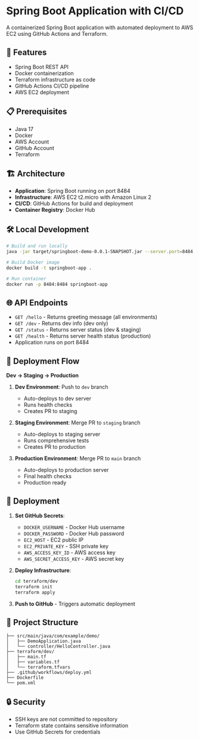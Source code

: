 # Spring Boot Application with CI/CD

A containerized Spring Boot application with automated deployment to AWS EC2 using GitHub Actions and Terraform.

## 🚀 Features

- Spring Boot REST API
- Docker containerization
- Terraform infrastructure as code
- GitHub Actions CI/CD pipeline
- AWS EC2 deployment

## 📋 Prerequisites

- Java 17
- Docker
- AWS Account
- GitHub Account
- Terraform

## 🏗️ Architecture

- **Application**: Spring Boot running on port 8484
- **Infrastructure**: AWS EC2 t2.micro with Amazon Linux 2
- **CI/CD**: GitHub Actions for build and deployment
- **Container Registry**: Docker Hub

## 🛠️ Local Development

```bash
# Build and run locally
java -jar target/springboot-demo-0.0.1-SNAPSHOT.jar --server.port=8484

# Build Docker image
docker build -t springboot-app .

# Run container
docker run -p 8484:8484 springboot-app
```

## 🌐 API Endpoints

- `GET /hello` - Returns greeting message (all environments)
- `GET /dev` - Returns dev info (dev only)
- `GET /status` - Returns server status (dev & staging)
- `GET /health` - Returns server health status (production)
- Application runs on port 8484

## 🚀 Deployment Flow

**Dev → Staging → Production**

1. **Dev Environment**: Push to `dev` branch
   - Auto-deploys to dev server
   - Runs health checks
   - Creates PR to staging

2. **Staging Environment**: Merge PR to `staging` branch
   - Auto-deploys to staging server
   - Runs comprehensive tests
   - Creates PR to production

3. **Production Environment**: Merge PR to `main` branch
   - Auto-deploys to production server
   - Final health checks
   - Production ready

## 🔧 Deployment

1. **Set GitHub Secrets**:
   - `DOCKER_USERNAME` - Docker Hub username
   - `DOCKER_PASSWORD` - Docker Hub password
   - `EC2_HOST` - EC2 public IP
   - `EC2_PRIVATE_KEY` - SSH private key
   - `AWS_ACCESS_KEY_ID` - AWS access key
   - `AWS_SECRET_ACCESS_KEY` - AWS secret key

2. **Deploy Infrastructure**:
   ```bash
   cd terraform/dev
   terraform init
   terraform apply
   ```

3. **Push to GitHub** - Triggers automatic deployment

## 📁 Project Structure

```
├── src/main/java/com/example/demo/
│   ├── DemoApplication.java
│   └── controller/HelloController.java
├── terraform/dev/
│   ├── main.tf
│   ├── variables.tf
│   └── terraform.tfvars
├── .github/workflows/deploy.yml
├── Dockerfile
└── pom.xml
```

## 🔒 Security

- SSH keys are not committed to repository
- Terraform state contains sensitive information
- Use GitHub Secrets for credentials